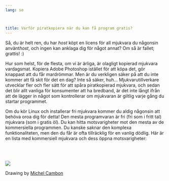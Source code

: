 ```yaml
---
lang: se



title: Varför piratkopiera när du kan få program gratis?
---
```


Så, du är helt ren, du har *host* köpt en licens för all mjukvara du någonsin använt*host*, och ingen kan anklaga dig för något annat? Om så är fallet; grattis! :)

Hur som helst, för de flesta, om vi är ärliga, är olagligt kopierad mjukvara vardagsmat. Kopiera Adobe Photoshop istället för att köpa det, gör knappast att du får mardrömmar. Men är du verkligen säker på att du inte kommer att få skit för det en dag? Inte så säker, huh... Mjukvarutillverkare utvecklar fler och fler sätt för att spåra piratkopierad mjukvara, och sedan det blir allt vanliga för konsumenter att ha bredband, är det inte långt ifrån att de lägger in något som kontrollerar om mjukvaran är giltlig varje gång du startar programmet.

Om du kör Linux och installerar fri mjukvara kommer du aldig någonsin att behöva oroa dig för detta! Den mesta programvaran är fri (fri som i fritt tal) mjukvara (som i gratis öl). Du kan hitta motsvarigheter mot den mesta av de kommersiella programmen. Du kanske saknar den komplexa funktionaliteten, men den du får är ofta tillräcklig för en vanlig dödlig. Här är en lista med kommersiell mjukvara och dess öppna motsvarigheter:

<?php

table_parser ("Ja", "Nej", "Kommersiell", "Öppen mjukvara", "Finns på Windows?");

?>

<br /><br>

<img src="Images/warez.png" />

Drawing by <a href="http://michel.cambon.free.fr/ampere/salle1bis.htm">Michel Cambon</a>




